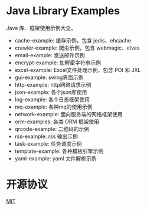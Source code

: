 # Java Library Examples

Java 库、框架使用示例大全。

- cache-example: 缓存示例，包含 jedis、ehcache
- crawler-example: 爬虫示例，包含 webmagic、elves
- email-example: 发送邮件示例
- encrypt-example: 加解密字符串示例
- excel-example: Excel文件处理示例，包含 POI 和 JXL
- gui-example: swing界面示例
- http-example: http网络请求示例
- json-example: 各个json库使用
- log-example: 各个日志框架使用
- mq-example: 各种mq的使用示例
- network-example: 面向服务端的网络框架使用
- orm-examples: 各类 ORM 框架使用
- qrcode-example: 二维码的示例
- rss-example: rss 输出示例
- task-example: 任务调度示例
- template-example: 各种模板引擎示例
- yaml-example: yaml 文件解析示例

# 开源协议

[MIT]()